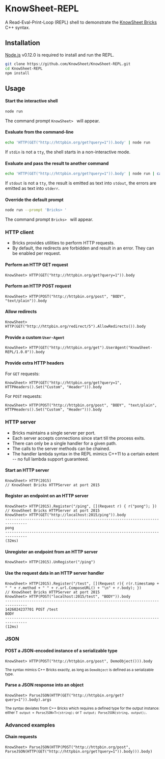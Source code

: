 # KnowSheet-REPL
A Read-Eval-Print-Loop (REPL) shell to demonstrate the [KnowSheet Bricks](https://github.com/KnowSheet/Bricks) C++ syntax.

## Installation

[Node.js](http://nodejs.org/) v0.12.0 is required to install and run the REPL.

```bash
git clone https://github.com/KnowSheet/KnowSheet-REPL.git
cd KnowSheet-REPL
npm install
```

## Usage

#### Start the interactive shell
```bash
node run
```
The command prompt `KnowSheet> ` will appear.

#### Evaluate from the command-line
```bash
echo 'HTTP(GET("http://httpbin.org/get?query=1")).body' | node run
```
If `stdin` is not a `tty`, the shell starts in a non-interactive mode.

#### Evaluate and pass the result to another command
```bash
echo 'HTTP(GET("http://httpbin.org/get?query=1")).body' | node run | cat
```
If `stdout` is not a `tty`, the result is emitted as text into `stdout`, the errors are emitted as text into `stderr`.

#### Override the default prompt
```bash
node run --prompt 'Bricks> '
```
The command prompt `Bricks> ` will appear.

### HTTP client

* Bricks provides utilities to perform HTTP requests.
* By default, the redirects are forbidden and result in an error. They can be enabled per request.

#### Perform an HTTP GET request
```
KnowSheet> HTTP(GET("http://httpbin.org/get?query=1")).body
```

#### Perform an HTTP POST request
```
KnowSheet> HTTP(POST("http://httpbin.org/post", "BODY", "text/plain")).body
```

#### Allow redirects
```
KnowSheet> HTTP(GET("http://httpbin.org/redirect/5").AllowRedirects()).body
```

#### Provide a custom `User-Agent`
```
KnowSheet> HTTP(GET("http://httpbin.org/get").UserAgent("KnowSheet-REPL/1.0.0")).body
```

#### Provide extra HTTP headers
For `GET` requests:
```
KnowSheet> HTTP(GET("http://httpbin.org/get?query=1", HTTPHeaders().Set("Custom", "Header"))).body
```

For `POST` requests:
```
KnowSheet> HTTP(POST("http://httpbin.org/post", "BODY", "text/plain", HTTPHeaders().Set("Custom", "Header"))).body
```

### HTTP server

* Bricks maintains a single server per port.
* Each server accepts connections since start till the process exits.
* There can only be a single handler for a given path.
* The calls to the server methods can be chained.
* The handler lambda syntax in the REPL mimics C++11 to a certain extent -- no full lambda support guaranteed.

#### Start an HTTP server
```
KnowSheet> HTTP(2015)
// KnowSheet Bricks HTTPServer at port 2015
```

#### Register an endpoint on an HTTP server
```
KnowSheet> HTTP(2015).Register("/ping", [](Request r) { r("pong"); })
// KnowSheet Bricks HTTPServer at port 2015
KnowSheet> HTTP(GET("http://localhost:2015/ping")).body
--------------------------------------------------------------------------------
pong
--------------------------------------------------------------------------------
(32ms)
```

#### Unregister an endpoint from an HTTP server
```
KnowSheet> HTTP(2015).UnRegister("/ping")
```

#### Use the request data in an HTTP server handler
```
KnowSheet> HTTP(2015).Register("/test", [](Request r){ r(r.timestamp + " " + r.method + " " + r.url.ComposeURL() + "\n" + r.body); })
// KnowSheet Bricks HTTPServer at port 2015
KnowSheet> HTTP(POST("localhost:2015/test", "BODY")).body
--------------------------------------------------------------------------------
1426024237701 POST /test
BODY
--------------------------------------------------------------------------------
(12ms)
```

### JSON

#### POST a JSON-encoded instance of a serializable type
```
KnowSheet> HTTP(POST("http://httpbin.org/post", DemoObject())).body
```
<sup>The syntax mimics C++ Bricks exactly, as long as `DemoObject` is defined as a serializable type.</sup>

#### Parse a JSON response into an object
```
KnowSheet> ParseJSON(HTTP(GET("http://httpbin.org/get?query=1")).body).args
```
<sup>The syntax deviates from C++ Bricks which requires a defined type for the output instance: either `T output = ParseJSON<T>(string);` or `T output; ParseJSON(string, output);`.</sup>

### Advanced examples

#### Chain requests
```
KnowSheet> ParseJSON(HTTP(POST("http://httpbin.org/post", ParseJSON(HTTP(GET("http://httpbin.org/get?query=1")).body))).body)
```
